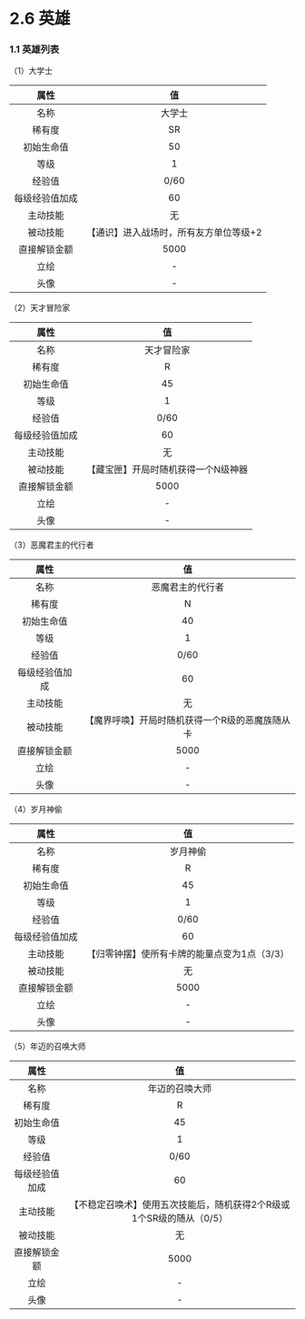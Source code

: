 # 2.6 英雄

### 1.1 英雄列表

（1）大学士

|      属性      |                   值                   |
| :------------: | :------------------------------------: |
|      名称      |                 大学士                 |
|     稀有度     |                   SR                   |
|   初始生命值   |                   50                   |
|      等级      |                   1                    |
|     经验值     |                  0/60                  |
| 每级经验值加成 |                   60                   |
|    主动技能    |                   无                   |
|    被动技能    | 【通识】进入战场时，所有友方单位等级+2 |
|  直接解锁金额  |                  5000                  |
|      立绘      |                   -                    |
|      头像      |                   -                    |

（2）天才冒险家

|      属性      |                 值                  |
| :------------: | :---------------------------------: |
|      名称      |             天才冒险家              |
|     稀有度     |                  R                  |
|   初始生命值   |                 45                  |
|      等级      |                  1                  |
|     经验值     |                0/60                 |
| 每级经验值加成 |                 60                  |
|    主动技能    |                 无                  |
|    被动技能    | 【藏宝匣】开局时随机获得一个N级神器 |
|  直接解锁金额  |                5000                 |
|      立绘      |                  -                  |
|      头像      |                  -                  |

（3）恶魔君主的代行者

|      属性      |                       值                        |
| :------------: | :---------------------------------------------: |
|      名称      |                恶魔君主的代行者                 |
|     稀有度     |                        N                        |
|   初始生命值   |                       40                        |
|      等级      |                        1                        |
|     经验值     |                      0/60                       |
| 每级经验值加成 |                       60                        |
|    主动技能    |                       无                        |
|    被动技能    | 【魔界呼唤】开局时随机获得一个R级的恶魔族随从卡 |
|  直接解锁金额  |                      5000                       |
|      立绘      |                        -                        |
|      头像      |                        -                        |

（4）岁月神偷

|      属性      |                      值                      |
| :------------: | :------------------------------------------: |
|      名称      |                   岁月神偷                   |
|     稀有度     |                      R                       |
|   初始生命值   |                      45                      |
|      等级      |                      1                       |
|     经验值     |                     0/60                     |
| 每级经验值加成 |                      60                      |
|    主动技能    | 【归零钟摆】使所有卡牌的能量点变为1点（3/3） |
|    被动技能    |                      无                      |
|  直接解锁金额  |                     5000                     |
|      立绘      |                      -                       |
|      头像      |                      -                       |

（5）年迈的召唤大师

|      属性      |                              值                              |
| :------------: | :----------------------------------------------------------: |
|      名称      |                        年迈的召唤大师                        |
|     稀有度     |                              R                               |
|   初始生命值   |                              45                              |
|      等级      |                              1                               |
|     经验值     |                             0/60                             |
| 每级经验值加成 |                              60                              |
|    主动技能    | 【不稳定召唤术】使用五次技能后，随机获得2个R级或1个SR级的随从（0/5） |
|    被动技能    |                              无                              |
|  直接解锁金额  |                             5000                             |
|      立绘      |                              -                               |
|      头像      |                              -                               |